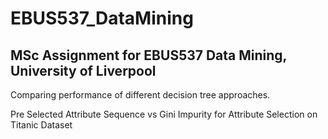 # EBUS537_DataMining
## MSc Assignment for EBUS537 Data Mining, University of Liverpool

Comparing performance of different decision tree approaches.

Pre Selected Attribute Sequence vs Gini Impurity for Attribute Selection on Titanic Dataset
